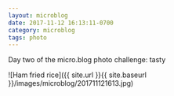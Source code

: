 ```yaml
---
layout: microblog
date: 2017-11-12 16:13:11-0700
category: microblog
tags: photo
---
```

Day two of the micro.blog photo challenge: tasty

![Ham fried rice]({{ site.url }}{{ site.baseurl }}/images/microblog/201711121613.jpg)
